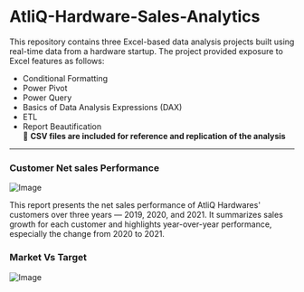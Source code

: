 # AtliQ-Hardware-Sales-Analytics
This repository contains three Excel-based data analysis projects built using real-time data from a hardware startup. The project provided exposure to Excel features as follows: 
+ Conditional Formatting
+ Power Pivot
+ Power Query
+ Basics of Data Analysis Expressions (DAX)
+ ETL
+ Report Beautification  
📂 **CSV files are included for reference and replication of the analysis**
---
### Customer Net sales Performance ###

![Image](https://github.com/user-attachments/assets/cee2273a-a4cb-4ecd-9a5c-8a471214f15d)

This report presents the net sales performance of AtliQ Hardwares' customers over three years — 2019, 2020, and 2021. It summarizes sales growth for each customer and highlights year-over-year performance, especially the change from 2020 to 2021.

### Market Vs Target ###

![Image](https://github.com/user-attachments/assets/8ef3a0b2-bdc0-463c-b0f5-3418ee166de0)

